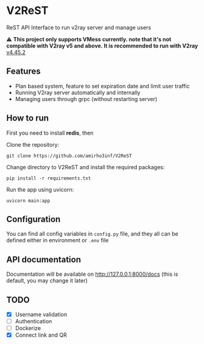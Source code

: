 # V2ReST

ReST API Interface to run v2ray server and manage users

⚠️ **This project only supports VMess currently. note that it's not compatible with V2ray v5 and above. It is recommended to run with V2ray** [v4.45.2](https://github.com/v2fly/v2ray-core/releases/tag/v4.45.2)

## Features

- Plan based system, feature to set expiration date and limit user traffic
- Running V2ray server automatically and internally
- Managing users through grpc (without restarting server)


## How to run
First you need to install **redis**, then

Clone the repository:

    git clone https://github.com/amirho3inf/V2ReST

Change directory to V2ReST and install the required packages:

    pip install -r requirements.txt

Run the app using uvicorn:

    uvicorn main:app

## Configuration
You can find all config variables in `config.py` file, and they all can be defined either in environment or `.env` file
    

## API documentation
Documentation will be available on http://127.0.0.1:8000/docs (this is default, you may change it later)


## TODO
- [X] Username validation
- [ ] Authentication
- [ ] Dockerize
- [X] Connect link and QR